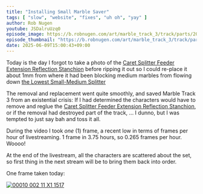 ```yaml
---
title: "Installing Small Marble Saver"
tags: [ "slow", "website", "fixes", "uh oh", "yay" ]
author: Rob Nugen
youtube: JSDalruUzq0
episode_image: https://b.robnugen.com/art/marble_track_3/track/parts/2025/2025_jun_09_caret_splitter_feeder_extension_reflection_stanchion_1000.jpeg
episode_thumbnail: "https://b.robnugen.com/art/marble_track_3/track/parts/2025/thumbs/2025_jun_09_caret_splitter_feeder_extension_reflection_stanchion_1000.jpeg"
date: 2025-06-09T15:00:43+09:00
---
```


Today is the day I forgot to take a photo of the
[Caret Splitter Feeder Extension Reflection Stanchion](/parts/caret-splitter-feeder-extension-reflection-stanchion/)
before ripping it out so I could re-place it about 1mm from where it had been
blocking medium marbles from flowing down
[the Lowest Small-Medium Splitter](/parts/the_lowest_small-medium_splitter/)

The removal and replacement went quite smoothly, and saved Marble
Track 3 from an existential crisis:  If I had determined the
characters would have to remove and reglue the
[Caret Splitter Feeder Extension Reflection Stanchion](/parts/caret-splitter-feeder-extension-reflection-stanchion/),
or if the
removal had destroyed part of the track, ...  I dunno, but I was
tempted to just say bah and toss it all.

During the video I took *one* (1) frame, a recent low in terms of
frames per hour of livestreaming.   1 frame in 3.75 hours, so 0.265
frames per hour.  Woooo!

At the end of the livestream, all the characters are scattered about
the set, so first thing in the next stream will be to bring them back
into order.

One frame taken today:

[![00010 002 11 X1 1517](//b.robnugen.com/art/marble_track_3/frames/2025/thumbs/00010_002_11_X1_1517.jpg)](//b.robnugen.com/art/marble_track_3/frames/2025/00010_002_11_X1_1517.jpg)
